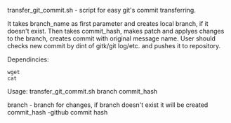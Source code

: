 transfer_git_commit.sh - script for easy git's commit transferring.

It takes branch_name as first parameter and creates local branch, if it doesn't exist.
Then takes commit_hash, makes patch and applyes changes to the branch, creates commit with original message name.
User should checks new commit by dint of gitk/git log/etc. and pushes it to repository.


Dependincies:

    wget
    cat

Usage:
transfer_git_commit.sh branch commit_hash

branch - branch for changes, if branch doesn't exist it will be created
commit_hash  -github commit hash
